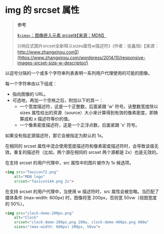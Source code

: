 <!--
 * @Author: yaohebin
 * @Date: 2022-06-17 08:37:31
 * @LastEditTime: 2022-06-24 08:30:44
 * @LastEditors: yaohebin
 * @Description: img的srcset属性
-->

# img 的 srcset 属性

> **参考**
>
> [《`<img>`：图像嵌入元素 srcset》【来源：MDN】](https://developer.mozilla.org/zh-CN/docs/Web/HTML/Element/img#attr-srcset)
>
> [《响应式图片srcset全新释义sizes属性w描述符》(作者：张鑫旭)【来源：http://www.zhangxinxu.com】](https://www.zhangxinxu.com/wordpress/2014/10/responsive-images-srcset-size-w-descriptor/)

以逗号分隔的一个或多个字符串列表表明一系列用户代理使用的可能的图像。

每一个字符串由以下组成：

- 指向图像的 URL。
- 可选地，再加一个空格之后，附加以下的其一：
  - 一个宽度描述符，这是一个正整数，后面紧跟 'w' 符号。该整数宽度除以 sizes 属性给出的资源（source）大小来计算得到有效的像素密度，即换算成和 x 描述符等价的值。
  - 一个像素密度描述符，这是一个正浮点数，后面紧跟 'x' 符号。

如果没有指定源描述符，那它会被指定为默认的 1x。

在相同的 srcset 属性中混合使用宽度描述符和像素密度描述符时，会导致该值无效。重复的描述符（比如，两个源在相同的 srcset 两个源都是 2x）也是无效的。

在支持 srcset 的用户代理中，src 属性中的图片被作为 1x 候选项。

```html
<img src="favicon72.png"
    alt="MDN logo"
    srcset="favicon144.png 2x">
```

在支持 srcset 的用户代理中，当使用 w 描述符时，src 属性会被忽略。当匹配了媒体条件 (max-width: 600px) 时，图像将宽 200px，否则宽 50vw（视图宽度的 50%）。

```html
<img src="clock-demo-200px.png"
    alt="Clock"
    srcset="clock-demo-200px.png 200w, clock-demo-400px.png 400w"
    sizes="(max-width: 600px) 200px, 50vw">
```
